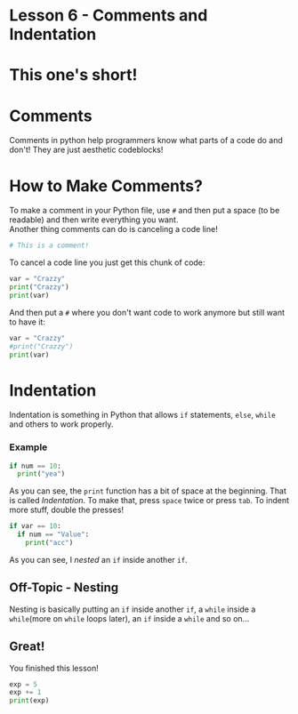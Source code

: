 # Lesson 6 - Comments and Indentation
# This one's short!

# Comments
Comments in python help programmers know what parts of a code do and don't! They are just aesthetic codeblocks!

# How to Make Comments?
To make a comment in your Python file, use `#` and then put a space (to be readable) and then write everything you want.  
Another thing comments can do is canceling a code line!

```python
# This is a comment!
```
To cancel a code line you just get this chunk of code:

```python
var = "Crazzy"
print("Crazzy")
print(var)
```
And then put a `#` where you don't want code to work anymore but still want to have it:
```python
var = "Crazzy"
#print("Crazzy")
print(var)
```

# Indentation
Indentation is something in Python that allows `if` statements, `else`, `while` and others to work properly.
### Example
```python
if num == 10:
  print("yea")
```
As you can see, the `print` function has a bit of space at the beginning. That is called *Indentation*. To make that, press `space` twice or press `tab`. To indent more stuff, double the presses!
```python
if var == 10:
  if num == "Value":
    print("acc")
```
As you can see, I *nested* an `if` inside another `if`.
 
## Off-Topic - Nesting
Nesting is basically putting an `if` inside another `if`, a `while` inside a `while`(more on `while` loops later), an `if` inside a `while` and so on...
 
## Great!
You finished this lesson!  
```python
exp = 5
exp += 1
print(exp)
```

